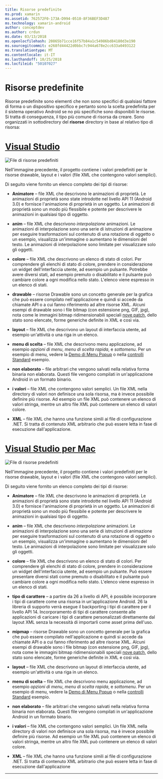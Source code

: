 ```yaml
---
title: Risorse predefinite
ms.prod: xamarin
ms.assetid: 762572F0-173A-D994-0510-8F36BEF3D487
ms.technology: xamarin-android
author: conceptdev
ms.author: crdun
ms.date: 03/13/2018
ms.openlocfilehash: 20865b71cce16f57b84a1c54986bd84180d3e190
ms.sourcegitcommit: e268fd44422d0bbc7c944a678e2cc633a0493122
ms.translationtype: MT
ms.contentlocale: it-IT
ms.lasthandoff: 10/25/2018
ms.locfileid: "50107027"
---
```

# <a name="default-resources"></a>Risorse predefinite

Risorse predefinite sono elementi che non sono specifici di qualsiasi fattore di forma o un dispositivo specifico e pertanto sono la scelta predefinita per il sistema operativo Android se no più specifiche sono disponibili le risorse. Si tratta di conseguenza, il tipo più comune di risorsa da creare. Sono organizzati in sottodirectory del **risorse** directory in base al relativo tipo di risorsa:

# <a name="visual-studiotabwindows"></a>[Visual Studio](#tab/windows)

![File di risorse predefiniti](default-resources-images/01-resource-files-vs.png)

Nell'immagine precedente, il progetto contiene i valori predefiniti per le risorse drawable, layout e i valori (file XML che contengono valori semplici).

Di seguito viene fornito un elenco completo dei tipi di risorse:

-  **Animatore** &ndash; file XML che descrivono le animazioni di proprietà.
   Le animazioni di proprietà sono state introdotte nel livello API 11 (Android 3.0) e fornisce l'animazione di proprietà in un oggetto. Le animazioni di proprietà sono un modo più flessibile e potente per descrivere le animazioni in qualsiasi tipo di oggetto.

-  **anim** &ndash; file XML che descrivono *interpolazione* animazioni. Le animazioni di interpolazione sono una serie di istruzioni di animazione per eseguire trasformazioni sul contenuto di una rotazione di oggetto o un esempio, visualizza un'immagine o aumentano le dimensioni del testo. Le animazioni di interpolazione sono limitate per visualizzare solo gli oggetti.

-  **colore** &ndash; file XML che descrivono un elenco di stato di colori. Per comprendere gli elenchi di stato di colore, prendere in considerazione un widget dell'interfaccia utente, ad esempio un pulsante.
   Potrebbe avere diversi stati, ad esempio premuto o disabilitato e il pulsante può cambiare colore a ogni modifica nello stato. L'elenco viene espresso in un elenco di stati.

-  **drawable** &ndash; risorse Drawable sono un concetto generale per la grafica che può essere compilato nell'applicazione e quindi si accede da chiamate API o a cui fanno riferimento ad altre risorse XML.
   Alcuni esempi di drawable sono i file bitmap (con estensione png, GIF, jpg), nota come le immagini bitmap ridimensionabili speciali [nove patch](https://developer.android.com/guide/topics/graphics/2d-graphics.html#nine-patch), dello stato sono elencate, forme generiche definite in XML e così via.
 
-  **layout** &ndash; file XML che descrivono un layout di interfaccia utente, ad esempio un'attività o una riga in un elenco.

-  **menu di scelta** &ndash; file XML che descrivono menu applicazione, ad esempio *opzioni di menu*, *menu di scelta rapida*, e *sottomenu*. Per un esempio di menu, vedere la [Demo di Menu Popup](https://developer.xamarin.com/samples/monodroid/PopupMenuDemo/) o nella [controlli Standard](https://developer.xamarin.com/samples/mobile/StandardControls/) esempio.

-  **non elaborato** &ndash; file arbitrari che vengono salvati nella relativa forma binaria non elaborata. Questi file vengono compilati in un'applicazione Android in un formato binario.

-  **i valori** &ndash; file XML che contengono valori semplici. Un file XML nella directory di valori non definisce una sola risorsa, ma è invece possibile definire più risorse. Ad esempio un file XML può contenere un elenco di valori stringa, mentre un altro file XML può contenere un elenco di valori colore.

-  **XML** &ndash; file XML che hanno una funzione simili ai file di configurazione .NET. Si tratta di contenuto XML arbitrario che può essere letta in fase di esecuzione dall'applicazione.


# <a name="visual-studio-for-mactabmacos"></a>[Visual Studio per Mac](#tab/macos)

![File di risorse predefiniti](default-resources-images/01-resource-files-xs.png)

Nell'immagine precedente, il progetto contiene i valori predefiniti per le risorse drawable, layout e i valori (file XML che contengono valori semplici).

Di seguito viene fornito un elenco completo dei tipi di risorse:

-  **Animatore** &ndash; file XML che descrivono le animazioni di proprietà.
   Le animazioni di proprietà sono state introdotte nel livello API 11 (Android 3.0) e fornisce l'animazione di proprietà in un oggetto. Le animazioni di proprietà sono un modo più flessibile e potente per descrivere le animazioni in qualsiasi tipo di oggetto.

-  **anim** &ndash; file XML che descrivono *interpolazione* animazioni. Le animazioni di interpolazione sono una serie di istruzioni di animazione per eseguire trasformazioni sul contenuto di una rotazione di oggetto o un esempio, visualizza un'immagine o aumentano le dimensioni del testo. Le animazioni di interpolazione sono limitate per visualizzare solo gli oggetti.

-  **colore** &ndash; file XML che descrivono un elenco di stato di colori. Per comprendere gli elenchi di stato di colore, prendere in considerazione un widget dell'interfaccia utente, ad esempio un pulsante.
   Può essere presentare diversi stati come premuto o disabilitato e il pulsante può cambiare colore a ogni modifica nello stato. L'elenco viene espresso in un elenco di stati.

-  **tipo di carattere** &ndash; a partire da 26 a livello di API, è possibile incorporare i tipi di carattere come una risorsa in un'applicazione Android. 26 la libreria di supporto verrà esegue il backporting i tipi di carattere per il livello API 14. Incorporamento di tipi di carattere consente alle applicazioni di caricare i tipi di carattere personalizzati direttamente dal layout XML senza la necessità di importarli come asset prima dell'uso.

-  **mipmap** &ndash; risorse Drawable sono un concetto generale per la grafica che può essere compilato nell'applicazione e quindi si accede da chiamate API o a cui fanno riferimento ad altre risorse XML.
   Alcuni esempi di drawable sono i file bitmap (con estensione png, GIF, jpg), nota come le immagini bitmap ridimensionabili speciali [nove patch](https://developer.android.com/guide/topics/graphics/2d-graphics.html#nine-patch), dello stato sono elencate, forme generiche definite in XML e così via.

-  **layout** &ndash; file XML che descrivono un layout di interfaccia utente, ad esempio un'attività o una riga in un elenco.

-  **menu di scelta** &ndash; file XML che descrivono menu applicazione, ad esempio *opzioni di menu*, *menu di scelta rapida*, e *sottomenu*. Per un esempio di menu, vedere la [Demo di Menu Popup](https://developer.xamarin.com/samples/monodroid/PopupMenuDemo/) o nella [controlli Standard](https://developer.xamarin.com/samples/mobile/StandardControls/) esempio.

-  **non elaborato** &ndash; file arbitrari che vengono salvati nella relativa forma binaria non elaborata. Questi file vengono compilati in un'applicazione Android in un formato binario.

-  **i valori** &ndash; file XML che contengono valori semplici. Un file XML nella directory di valori non definisce una sola risorsa, ma è invece possibile definire più risorse. Ad esempio un file XML può contenere un elenco di valori stringa, mentre un altro file XML può contenere un elenco di valori colore.

-  **XML** &ndash; file XML che hanno una funzione simili ai file di configurazione .NET. Si tratta di contenuto XML arbitrario che può essere letta in fase di esecuzione dall'applicazione

-----
